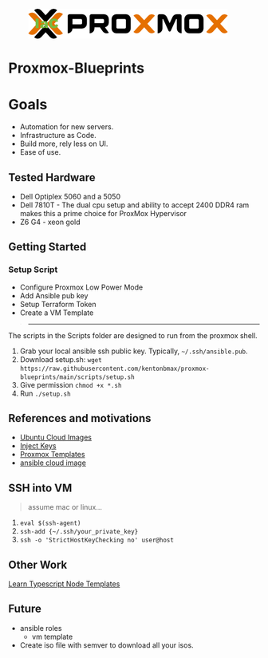 <figure>
  <img
  src="assets/proxmos.png"
  alt="ProxMox Blueprints">
  <figcaption></figcaption>
</figure>

# Proxmox-Blueprints

# Goals
- Automation for new servers.
- Infrastructure as Code.
- Build more, rely less on UI.
- Ease of use. 

## Tested Hardware
- Dell Optiplex 5060 and a 5050
- Dell 7810T - The dual cpu setup and ability to accept 2400 DDR4 ram makes this a prime choice for ProxMox Hypervisor
- Z6 G4 - xeon gold

## Getting Started

### Setup Script
* Configure Proxmox Low Power Mode
* Add Ansible pub key
* Setup Terraform Token
* Create a VM Template

> ----------------------------------------------------------------------------
The scripts in the Scripts folder are designed to run from the proxmox shell.

1. Grab your local ansible ssh public key. Typically, `~/.ssh/ansible.pub`.
1. Download setup.sh:
   `wget https://raw.githubusercontent.com/kentonbmax/proxmox-blueprints/main/scripts/setup.sh`
1. Give permission `chmod +x *.sh`
1. Run `./setup.sh`   
   
## References and motivations
- [Ubuntu Cloud Images](https://cloud-images.ubuntu.com/)
- [Inject Keys](https://www.cyberciti.biz/faq/how-to-add-ssh-public-key-to-qcow2-linux-cloud-images-using-virt-sysprep/)
- [Proxmox Templates](https://pve.proxmox.com/wiki/VM_Templates_and_Clones)
- [ansible cloud image](https://ronamosa.io/docs/engineer/LAB/proxmox-cloudinit/)

## SSH into VM
>assume mac or linux...

1. `eval $(ssh-agent)`
1. `ssh-add {~/.ssh/your_private_key}`
1. `ssh -o 'StrictHostKeyChecking no' user@host`

## Other Work
[Learn Typescript Node Templates](https://learntnt.com)

## Future
* ansible roles   
   * vm template
* Create iso file with semver to download all your isos. 